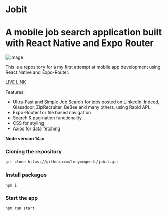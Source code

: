# Jobit

# A mobile job search application built with React Native and Expo Router

<!-- ![image](https://user-images.githubusercontent.com/23248726/220005380-ede4fb14-0b8d-4582-a063-3cc4beeccfb7.png) -->
![image](https://user-images.githubusercontent.com/8157590/239209122-7a75d00a-2ac5-4a5e-a193-4df4d1a8f65b.png)




This is a repository for a my first attempt at mobile app development using React Native and Expo-Router.

[LIVE LINK](https://expo.dev/@tonykushe/job-it?serviceType=classic&distribution=expo-go)


Features:

- Ultra-Fast and Simple Job Search for jobs posted on LinkedIn, Indeed, Glassdoor, ZipRecruiter, BeBee and many others, using Rapid API.
- Expo-Router for file based navigation
- Search & pagination functionality
- CSS for styling
- Axios for data fetching

**Node version 14.x**

### Cloning the repository

```shell
git clone https://github.com/tonymugendi/jobit.git
```

### Install packages

```shell
npm i
```

### Start the app

```shell
npm run start
```
